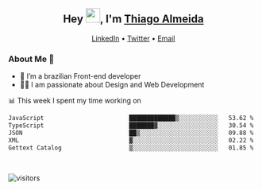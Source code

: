 

<h2 align="center">Hey <img src="https://github.com/TheDudeThatCode/TheDudeThatCode/blob/master/Assets/Hi.gif" width="29">, I'm <a href="https://www.linkedin.com/in/thiago-almeida-69785569/">Thiago Almeida</a></h2>
<p align="center">
  <a href="https://www.linkedin.com/in/thiago-almeida-69785569/">LinkedIn</a> •
  <a href="https://twitter.com/thiagoloal">Twitter</a> •
  <a href="mailto:thiagoloal@gmail.com">Email</a>
</p>

### About Me 🚀
- 🌱  I’m a brazilian Front-end developer</br>
- 👨‍💻  I am passionate about Design and Web Development</br>

<!-- ![Thiago Almeida github stats](https://github-readme-stats.vercel.app/api?username=thiagoloal&show_icons=true&hide_border=true)&nbsp;&nbsp; -->

📊 This week I spent my time working on
<!--START_SECTION:waka-->

```txt
JavaScript                        █████████████▒░░░░░░░░░░░   53.62 %
TypeScript                        ███████▓░░░░░░░░░░░░░░░░░   30.54 %
JSON                              ██▒░░░░░░░░░░░░░░░░░░░░░░   09.88 %
XML                               ▓░░░░░░░░░░░░░░░░░░░░░░░░   02.22 %
Gettext Catalog                   ▒░░░░░░░░░░░░░░░░░░░░░░░░   01.85 %
```

<!--END_SECTION:waka-->

<br />

![visitors](https://visitor-badge.laobi.icu/badge?page_id=thiagoloal.thiagoloal)

